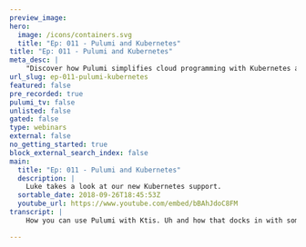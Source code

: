 ```yaml
---
preview_image:
hero:
  image: /icons/containers.svg
  title: "Ep: 011 - Pulumi and Kubernetes"
title: "Ep: 011 - Pulumi and Kubernetes"
meta_desc: |
    "Discover how Pulumi simplifies cloud programming with Kubernetes and other cloud platforms like Azure, GCP, and more. Unlock the power of real cod...
url_slug: ep-011-pulumi-kubernetes
featured: false
pre_recorded: true
pulumi_tv: false
unlisted: false
gated: false
type: webinars
external: false
no_getting_started: true
block_external_search_index: false
main:
  title: "Ep: 011 - Pulumi and Kubernetes"
  description: |
    Luke takes a look at our new Kubernetes support.
  sortable_date: 2018-09-26T18:45:53Z
  youtube_url: https://www.youtube.com/embed/bBAhJdoC8FM
transcript: |
    How you can use Pulumi with Ktis. Uh and how that docks in with some of the other support that we already have for uh A to BS Azure, GCP and uh and all the rest of the cloud platforms. Uh So let me get started. Um You'll notice that we've uh swapped over now to uh in the Pulumi dot com page. We now have uh KTIS tab here. And so we have a lot of details about kind of how you can use kubernetes along with uh with Pulumi. And really, when you think about Pulumi all up, what we're trying to do is bring the ability to program the cloud and so to write software which lets you interact with the cloud platforms. And so that can be software which deploys and manages resources in the cloud. It can be the application code that you deploy into those resources in the cloud. And as we talk to users, you know, users today, are you using the cloud in a variety of different forms? But in many of those places, they're also using CNES as part of that solution. And so whether it's on prem moving into a cumbers deployment where that's a stepping stone towards more cloud native application development in their on premise environment or whether that's inside a cloud platform like aws or Azure or GCP, uh where they're using cities as a nice high level container orchestrator um within the environment of uh of one of those cloud providers uh along with other managed services. And so when we think about that sort of holistic story of programming, the cloud and using cloud native infrastructure as code Kubernetes is a really important part of that. And something that a lot of a lot of users have been asking us to really focus on. And with the recent release that we did, Kate is now a really first class part of what you can you can use with Pulumi. So we did, we did some exciting kind of blog posts. I covered a bunch of the core capabilities of this and for those who haven't checked it out yet, definitely encourage you to look at the blog post. We did programming Kiss with 11 Pulumi pearls. This really goes into depth on a bunch of the different scenarios that folks can, can use with, with C. And today, I'm going to just kind of go through a couple of these and show off uh how some of the really interesting parts of how Pulumi can really make it easier and more effective to work with uh cores and work with cores in an environment where using other cloud resources as well. And so there's three kind of high level points that uh that I think we, we think are really interesting for, for Pulumi for Cotis users. The first one is that you can write your cloud, your configuration, your infrastructure as real code as software. And so this is a really kind of different way of thinking about it. Typically people kind of are coming to cores and they're, they're writing things using YAML or writing Jason or something like that. And maybe they're going as far as using something like helm or sort of go templates or something over their YAML. Um But they're not really writing it as software, they're not using the tools that they, that they think of when they think of software engineering, they're not using the ability to create reusable components, they're not having four loops and conditionals, they're not using, you know, having the ability to cleanly document the interfaces that they have to different pieces of their substructure. Um And so really with Pulumi, we're trying to bring all of the benefits that you get from kind of core software engineering and real, real code to the authoring experience for your human applications. And this, this brings, brings many different benefits and I'll kind of show some of these once we jump into code in a second, the second one is sort of multi cloud infrastructure and this is this point that, you know, for a lot of teams, you know, they're working in an environment where they're using, but they're also using some other cloud, whether that's, they're using AWS to use S3 and uh and R DS and, and a variety of other managed services or they're using Azure and they're using Cosmos DB uh or they're using GCP and they're using a variety of other services for machine learning there. Even in the on prem scenario, oftentimes folks will be working with both Kubernetes and managing some VM ware resources or or other underlying infrastructure within their environment. And so one of the key things that Pulumi does is bring a unified kind of control plane to all of those different cloud providers. And so within the same application with the same Pulumi application can manage both that cloud infrastructure and the infrastructure. And this is a really powerful thing and I'll show you some examples of that in a second as well. And then the last piece is really thinking about the way that you do deployments as, as code and as software. Um And this is something where you know what we've seen with kind of uh um the way that sort of the cloud providers have, have exposed uh you know, configuration language, those cloud formation or arm or any of these different technologies that it's really important to be able to describe kind of the dependencies between pieces of an application to describe expressive workflows of how that software that those updates get deployed into the cloud environment. So you can really understand the dependencies between components and how those, how those gate the delivery of different parts of the deployment. And with Cooper's, one of the things we noticed, talking to a lot of folks is, you know, when they're using coop control, uh you know, they just kind of take a bunch of YAML and say, hey go and put this in the cluster and that works a lot of the time but not all of the time. And so oftentimes they need to then go and intertwine other interesting pieces of logic into their deployment flow. Whether it's uh you know, testing that some part of a deployment flow got to a significant health state before they go on to another step of the deployment flow, whether it's just there's a core dependency between two components and they have to make sure that one updates correctly before they try to start the the second one in almost every medium to large size kubernetes deployment. We've seen folks end up writing a ton of bash scripts and other things to kind of stick in the middle of that flow. And it gets very complicated to kind of manage what it means to correctly deploy those the kubernetes resources. And so Pulumi again, can kind of help with this part in terms of writing out his software and really understanding all those dependencies. So with that kind of as backdrop. Let me jump in and to show kind of some code and what it really means to think about, uh, you know, kubernetes in terms of kind of programming the Cloud with Pulumi. So before I jump into that, let me just kind of show what that, what it looks like to kind of work with, uh with Kubernetes today with just raw, uh with this raw coup cuddle and Ktis Ya files just as a as a background before we jump into the Pulumi specific pieces. So here I have the, the guestbook tutorial on the Kubernetes IO page. Great tutorial. Many folks who have worked with Kubernetes have probably gone through these tutorials, part of kind of learning how to get started uh with Kineti. And if you look at this, you know, you see it has a variety of these blocks of YAML files that I can deploy and I can run coup cut apply to sort of push these up into my cluster. And these describe the different components of my infrastructure. So, you know, the deployment describes that I want one instance of this image with these resources and exposing this container. And the service says I want to then put a visible end point on that inside the club. And so you see there's quite a few steps to kind of like uh take all these M files, stand them up. And ultimately, this goes and runs a simple php app. Uh inside a cluster. So I'll show you quickly what that kind of looks like when we come and move over into the uh the Pulumi world. And so here I am inside visual studio code. Since we're kind of authoring this as software, we're really going to get to take advantage of some of the features of real programming languages. And in this case, we're working with javascript and actually in particular, here we're using typescript so that we get both the benefits of javascript, but also of kind of some of the rich typing that we get from typescript. And you see a few things. The first is that this largely looks kind of similar. Um you know, we have this apps V one deployment and then we're passing all the same things we're saying we want to run one instance of the same image with the same resources and the same ports. And in fact, the this API that we have exposed over the Kubernetes API um in this package is an exact mapping of what's available inside the Kubernetes API. So we actually go and take the API specifications that are open API specs that are published by Kums Working groups and turn those into an API that, that users can actually go and, and, and interact with um here, of course, because we have that uh and because we kind of have this in code, we can easily go and explore that as well. So I can come in here and say, you know, uh K dot extensions dot V one beta one, I can see all the different API S in their V one beta one form that were published as part of that API uh If I go in and say apps, you know, I can get all the different apps, uh all the different apps API S and so I can actually go and explore and do the same kind of things I would do in my normal application development using a kind of an ID E like visual studio code. Um And I can get all those experiences just for offering my plain old Kubernetes deployments. But what that means also is if I find documentation on anything that I can do with Kubernetes, exact 1 to 1 mapping into what I need to specify here to use that from Pulumi. There's no indirection at all in that API and you can do everything you can do with Etti from Pulumi. That's the, the second thing that to kind of note here is uh is just a couple of minor things like we, we took in this example, this fairly little, you know, we took that deployment and that service that we saw in the in the previous example and just kind of mapped it out directly here. But even here, we did a couple of interesting things like just use a little variable, right? So here I, you know, I declare this match labels once and then use it in these two places here. And so just the ability to have variables to have a little bit of reuse is actually already a significant kind of thing that takes you beyond the kind of copy paste of writing cosmo files. The other thing of course, because we're using typescript is we're getting sort of strong typing and that means we get many benefits. Like if I have a Typo in this thing, I get that error feedback right away. I'm told this is not a valid spec for that deployment. And I get that feedback as I'm typing in my code as I'm authoring my application. And if I was doing that with Coop Cuttle, I may have gone, you know, for, for 30 minutes typing up code and then I don't find out until I'm, you know, doing my coop cuddle apply and I have to kind of iterate at that point on that. So that immediate feedback in the authoring experience is another nice benefit. We get there. Other than that though, in this example, you'll see we're kind of just doing all the exact same uh things to stand up those resources and stand up that phpf. The last thing you'll kind of see if I switch back for a second to this example. Um You'll notice that uh kind of at the end of the, um at the end of the tutorial they have here, they really talk a lot about kind of viewing the front end service via node port via load balancer. They kind of have to go through some manual steps that you have to do. They are different depending on whether you're going to deploy this into an environment where you can expose load balancers like in one of the managed cloud environments or whether you need to use node ports or cluster IP or something like that in a, in in a A MNI or a similar kind of environment. And in this case, we want the code to be written once and be able to actually operate in all those worlds. So we don't have to have those kind of manual intervention steps. So we don't need the user to kind of overly specify that stuff. And so we're able to do a few simple things here like we have some configuration that we set whether this is mini cube. And if so we pick cost IP uh if not we pick load bouncer, and then we actually also check that to decide what front end IP to expose. So showing here just some of the simple code that you can write to this. And let's just kind of see what that then looks like inside my console here. So I have a Pulumi stack here and Pulumi stacks are an isolated deployment of a piece of code. And so that code I had, there was a description of an application I want to deploy and I can deploy many of many instances of this into various different Cubana environments. And so today, I'm actually going to be using a GKE environment. I have as a test environment and you'll see here. I have this demo 0926, which has a star next to it, which is my currently active stack and that was last updated 24 minutes ago. It has zero resources in it. So now that I have that stack created, I can come over here and say Pulumi update. And this will actually go and, and try and make the code that I have. It'll try to apply that to my target environment in this case, that GKE cluster that I set up. And so you'll see here, it tells me first a preview of what's going to happen. So in this case, it's going to deploy those three deployments and deploy those three services for the red master replica and front end. And if I want, I can even come in and see the details and see all of the specific values that it thinks it's going to need to apply when it deploys this. So I can go ahead and click. Yes. And this will actually kick off those deployments. We'll see we actually do some of this work in parallel and we provide you some feedback along the way about what's actually happening. So as those deployments rolled out and the pods were stood up inside the cluster, we gave you that feedback on the fly and then we ultimately gave you the checkmark saying the deployment initialization is complete. So this is actually really nice if you're used to using coop control or something like that, where you just kind of throw it at the cluster and you don't really get much feedback. It says, yes, I I register that I know about this thing come back later and figure out if the thing is really running here. This is kind of nice that we're actually, while that thing is being deployed, we're waiting and, and verifying that it's deployed correctly before we confirm that it actually finished creating this is sort of a key kind of difference to the model that Pulumi gives for usage and is really valuable for really making sure that you can sequence deployments of things reliably because you know, when something has successfully deployed into the cluster, you'll see in this particular case that the uh front end uh is the only one which was exposing that uh that um load balancer IP. And so it took a little bit longer because it was actually waiting for uh Google cloud to allocate a load balancer for it to expose that end point. Um But that ultimately did complete set it created. And now we have exposed this front end IP. So these outputs are actually a really nice feature of Pulumi as well that I can export some values from my module in javascript here. And so I can export the front end IP. And that will actually be the IP address that I need to use to connect to this thing. So that's really the key piece of externally visible information. For this particular example, if I open that up, uh you'll see, I have my guestbook app running here. Uh So really simple, spun that application up in GK. If I come over here, I can probably come over to uh to GKE and see that I have those uh those three deployments uh running inside uh inside my GKE. And so if I come over to my front end, actually, let me come over to services uh got loop cluster and let's do the search uh grab that front end. Um We see here in Gke um that this has the load bouncer associated with it. Um And here's the information about the load bouncer and I can see all that data also inside my, my GKE console. Um So I really did just deploy this thing to GKE. Um So then we can also see I'll just do a quick Pulumi destroy if I want to tear this thing down. Uh Go ahead and say yes, this says it's going to delete all these resources. This will actually unwind those and the unwinding will actually also uh adhere to that same ordering that was described. In this case, we tear down all those services and then we start tearing down uh the deployments as well. So this will just take a second to clear this out. So while it's going, let me just show, you know, this example, we saw some of the simple benefits that we get from using code and being able to describe this stuff using javascript instead of yaml. But really, this was really highlighting that this can be kind of 1 to 1 where things get more interesting is where you really deeply take advantage of using code. And so in this example, you'll see that I'm actually using, I'm writing the same application. So I have that same red as master red as replica on front end. And I'm exposing that same front end IP the only difference in this case is that instead of me writing out the services and deployments in this very repetitive kind of pattern that you saw in the previous example. And frankly, you see pretty often in applications, we introduced a simple abstraction, a simple reusable component uh called uh service deployment here. Uh that, that encapsulates deploying both a deployment and a service in a pretty consistent pattern. And this is something that, you know, probably for the 70 to 80% case of services, this is probably rich enough to describe them. And then for the other 20% case, you may need to sort of tweak things beyond what this can describe. The nice thing of course is that you can use, you know, something like this one that we've provided. And if I go to definition on this, uh we can, we can show what this is doing internally, but you can also create your own. So within your organization, you have some common patterns that you apply. Like if you want to inject side cars into all of your, all of your services or all of your deployments, uh You can do that uh just by having a base client that you use, that describes how that component should be structured and then using that across all the different places where you use this code. So the cool thing is here this, you know now turns that into like a 24 line thing. I can look at this, I can immediately understand exactly what's going on here, which which images are being deployed, what ports they're exposing how many replicas all the key pieces of information about what this application looks like. And then all the kind of boiler plate is hidden away behind this component. This component gets to use some of the features that Pulumi offers generally for, for users to kind of other resources. So in this case, it constructs the container, the deployment, the service, the various other pieces that it needs. Uh The one key thing that they do that we do inside a component is we say parent call in this. Um So we pass the component as the parent of that child resource. And this allows us to sort of display this information in a nice tree structure as well. Um And so that's, that's a really kind of nice capability as well of uh components. But the really key thing here is, and the way the thing you can sort of think about applying to many use cases is that that core software engineering benefit of being able to do software reuse abstraction building components. That's something we can now bring to kind of the infrastructure space. And in particular, in these examples, we can bring into Kubernetes. Um This is a very simple example of that, we expect to kind of build some more high level libraries like the service deployment. But what I'm personally really excited about is kind of about what other folks can do in terms of building these sorts of components within their organizations and that fit with the patterns that they're doing uh inside their coup. So those are some of the benefits of just using uh kind of software itself for this. Um But I really also want to talk about kind of how you can use Pulumi to kind of do deployment orchestration in more interesting ways. And so for that, I want to turn over to kind of a little bit more involved example uh of working with Kubernetes. And that, that example is this uh config map rollout example. Uh And so here again, I have another, uh, application, uh, using Kubernetes written in javascript. And the key thing that this is gonna do, uh, is gonna take a few steps first, it's gonna deploy a config map. Uh And so that config map will hold an engine configuration. So we'll, we'll have a default compel actually, uh, show this. Um, uh, this is the, the engine configuration that we're going to deploy as part of that config map. Uh And then it's going to create a deployment which uses which mounts that config map. So here we see we have a volume mount for that config map and we put it in the uh the uh engine uh folder. And then of course, you can put a front end in front of that and expose it just like we did before. Now, this is fine and this works just normally, whether we were using, you know, coop control style approach or Pulumi what becomes interesting is when we want to update that uh that um config map and make sure that as part of that update to that config map, we actually then turn over the deployment and update that. And this is actually something that's surprisingly difficult to do uh just with uh coop control. And folks have to kind of work out some complicated things of uh you know, forcing the deployment to update because they can fig map updates in sort of out of band ways using bash or something like that what we really want to do is just be able to write code just like this, that just has that config map. And then by seeing that there's a dependency on the config map name, which itself depends on the config map. We know that if there's a replacement of this config map that's going to require us to update the deployment. And so let's kind of see what that looks like by default when we do this in Pulumi. So I'm gonna go over that folder. Uh OK. And so over here, uh I'll just do plume stack, LS again, see what stacks I have uh uh deployed for this. And we see I have this config map loop GK with no resources in it. So what I'm gonna do is just uh do an initial deployment of this uh with the code as is actually let me just make sure oops. OK. I will deploy this with uh google dot com. Uh Let's do a Pulumi update. And so just like before, we'll kind of see what resources we're gonna deploy. So that config map that deployment in that service, we're gonna create all of those. And so I'll just say yes, uh this should deploy reasonably quickly. We expect this to take just a second as it finds, as it uh um uh find creates the end points and the uh load bouncer. Um Just give it one more second. I will say the nice thing here is, uh, you know, obviously, you know, take a second. I don't know what's exactly going on. The, the key thing for me that I always find really interesting here is the fact that this is sort of hanging here is telling me that there's something wrong. Uh And that's something if I was using, you know, coop control directly, you know, I would have, this would have told me it succeeded. Uh And I would have no idea that something had gone wrong until I looked at some monitoring metrics or something like that to understand that my deployment had actually failed. Um And so here, the fact that we're waiting that we're giving you that status feedback is really a key thing for understanding is this thing succeeding. Is it failing? Where is it in that process? That's information you could get by sort of manually pulling various things inside your Coates cluster. Um But with Pulumi deployments, you kind of get that all kind of free as part of the deployment. OK. So it did actually finally complete there. Uh I can hit that. Um Let me actually take that uh UR there to uh to Google dot com. So, OK. So we successfully deployed an engine engine next instance using this uh this config um And let me just now change that to maybe I'll change it to bing dot com. So I'm gonna change that in my default comp. And what actually notice I'm not going to change anything else. I'm just gonna change that file in default comp and I'm gonna come over here and type Pulumi update again and we'll see what happens when I do that. So what happens here is that I actually get told that I'm going to see some changes to my um, uh infrastructure as part of this. And so there's actually a couple of things that are gonna happen first off, the config map is gonna get replaced. And it's saying that the um the data is actually going to change, which is because that's being loaded off of the disk. And I'll just show you that just to make clear why this is happening, that data is actually being populated by reading that file off of disc. And so as part of me running this program and deciding what desired state I want to be in, it's reading that file, seeing that it's different. And, and, and so Pulu Pulumi knows to make both of these changes and to coordinate the way both of these changes are applied. And I can even go in here and see the details and see exactly what's going to change the exact details of what's going to change in my default. Config uh the exact the fact that my deployment config map is going to change from this old config map to this new one. And the order I'm going to see that that new config map is going to get created. Then I'm going to update the deployment and then I'm ultimately going to delete the old config map. And so I'm going to clean up the place. Now. We're updating the, uh let's make sure I close this out, open up a new one. There we go. We're on bing dot com. So we rolled out that update into our cornets cluster to that engine configuration and really the key thing there is we didn't sort of have to think about it. We were able to just make the change we expected to make just to that default configure and everything. Pulumi kind of figured out the dependencies and deployed everything and updated everything as you would expect. And so that's really the key thing we want to do here is make it so that your uh your deployments are really reliable that if you make changes, uh Pulumi will understand where that requires uh what, you know, what uh dependencies those have and how those need to get deployed to correctly uh get to the state you want. OK. So that's just one simple example. There's many, many, many other examples of that if you look at that um that programming Pulumi Pearls Post, um there's, there's many more examples of this sort of thing. Uh The this, this was the sort of cascading rollouts. There's also like staged and gated rollouts with prometheus checks. If you want to check some, you know, you deploy some part of your application and then check some Prometheus metrics and then continue deploying. You can do that because it's just code, you can inject other things like checking Prometheus in amongst that. But generally you have access to a ton of different tools um to use that software uh to describe the way you want to deliver your um applications. OK. So the last part of this is really multi cloud infrastructure and and how you can use coupons alongside other things. Um And so there's a bunch of cool examples we have of this if you go over to um you know, Pulumi uh uh examples. Uh this is the examples repo that I've been showing in the uh in VS code as well. But I have a ton of examples here. You can jump into both for and for a bunch of other platforms. Um So encourage folks to take a look at some of these. If there's any particular topics end up A KS, we have examples of that. Um And if you want to stand up eks, we have examples of that as well. Um And so if you know, for instance, if I come over to this Eks example, you know, simple as saying new Eks cluster and providing some some configuration about the details. Uh And that just uses our Pulumi Eseks package which we've published. Um So really, really easy to stand up an Eks cluster. And in this case, actually also stand up a VPC to run that really, really easy, much easier than it is to kind of do this manually. Uh Do you know stand up eks or A KS to stand up the cluster? But then as part of standing that up, we really want to also deploy some resources into that cluster to get it initialized in the state that we want for our application environment. And so I want to be able to describe that entire process in one in one code base. Let me show you one example of that, that kind of has a few different pieces going on. But II I kind of love this example just because of how many different things it shows. So this example um is using Azure. And so we're using the Pulumi Azure package, it's also using that Pulumi Kuti package. Uh and then uh you know, it's doing a couple of things first off, it has this full file that sort of stands up a Kuma cluster using the AK service in Azure. And so here we go and create the active directory accounts, application and service principles. We create the knas cluster with all the appropriate information. And then we actually construct a kubernetes provider so that we can create resources inside that knas cluster, which we just stood up. And so in this case, we say new Coonan dot provider uh and pass the KB config that we got out of that a KS cluster with that. Now in the other file, we can come over and do things using that Cober cluster. And so in this case, uh let me go back to the other file. So in this case, now we have that kinase cluster and we have the provider we can use. Now we can do things like create a Cosmos DB account, we can create a Cobert Secret that has the information about how to connect to that cosmos DB account that we inject into our cos cluster. And now we can actually install a helm chart. This is the Vietnam node 4.0 0.1 chart. We can specify some values to that chart and we can say run that inside this K provider that we just stood up inside Azure and make sure we don't deploy this chart until that Mongo connection is available. And so that means that we've actually stood up that whole Cosmos DB account and have that connection string available so that we can use it to run this application. So there's a lot going on here if you think about it, not much code really, but a lot of different pieces, we're actually going to stand up a whole kinase cluster. We're going to stand up a whole cosmosdb. We're going to describe the dependencies those things have on each other. And we're going to inject information into the kinase cluster about how to connect to that cosmos to B mongered end point and then how to use that from a Benami application. And finally similar to a lot of other examples, we'll export a few key pieces of information, we'll export that cob config so that we can externally deploy additional things inside this environment and we'll export the front end uh address of that node application that's running. And so there's tons of use cases of this sort of thing. You know, we sort of think about this as sort of a working kind of application in a box. If I'm a start up on building up a new application or service, I can kind of use something like these 50 lines of code to kind of be my whole environment with my database, my coupons cluster, my my managed services, my S3 buckets, whatever it is I need stand that all up, inject all the right stuff into my cobras. So it's working. And now I've got an environment that I can actually deploy my coupons based applications into um that has everything it needs set up. And now I conversion all of that together using uh using Pulumi and just making whatever changes I need to this application. So we have a variety of examples of this sort of thing where we combine the best of uh of with the best of the cloud platforms. And I think that's really where I've seen, you know, a ton of ton of users we've talked to recently trying to kind of use those two together trying to maximize the benefits they get from both of those and really Pulumi kind of uniquely helps with that combination. I think it's a really exciting thing that you can do there. I kind of quickly talked about this, but it's another super important part of the support that we added recently is actually the ability to use Helm charts. So anyone who's, who's using coupons today is familiar with the, the broad array of Helm charts that are now available, great public repositories and also an increasing use of Helmm charts as a way of packaging up dependencies and components inside an organization. Uh And so, uh you know, we, we really wanted to make it easy to go and take those existing home charts, but use them from within uh Pulumi and get the ability to kind of coordinate deployments of those home charts from uh from Pulumi as well. And so we have this ability, this uh dot helm dot V two dot chart, uh which lets you to specify um a uh home chart and then specify some of the values that you can provide uh to parameterize that home chart. So a really easy way to get started. If you already have existing Helm charts, if you already have existing communities, you can just bring those in, use them directly from Pulumi. Don't have to change anything. You can just write the sort of outer outer shell in Pulumi. And then if you find value in using Pulumi for more pieces of that, you can move those pieces over as well and describe the details of the dependencies between them to get some more benefits. All right. So that was kind of a tour of uh of some of the things as I mentioned, uh definitely check out the blog post we wrote on this topic, tons of great stuff in there uh to get even deeper in these. Uh The examples are, are a great place to go and look if there's any topic you're kind of interested in, whether it's about communities and some of the things we're doing there or whether it's about server this or about AWS infrastructure or anything else. Uh We've likely got an example that highlights something like that um Over in our examples. We, if you haven't yet gotten started with Pulumi, you should check out Pulumi dot IO. Uh go through the getting started, download the tool. Uh and, and let us know what you think you can join us on our Slack channel. Lots of discussion there with folks getting started with and using Pulumi in their applications. Um And if you have any questions at all jump in there and, and give us a um drop us a note. Um We'll be, uh we'll be back again uh soon to talk about more of what's new with, with Pulumi. Uh Thanks for joining us this week and we'll see you again soon. Thanks everyone.

---
```

